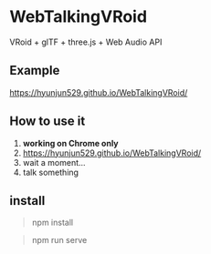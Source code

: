 # WebTalkingVRoid
VRoid + glTF + three.js + Web Audio API

## Example
https://hyunjun529.github.io/WebTalkingVRoid/

## How to use it
1. **working on Chrome only**
2. https://hyunjun529.github.io/WebTalkingVRoid/
3. wait a moment...
4. talk something

## install
> npm install

> npm run serve
